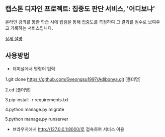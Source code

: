 ## 캡스톤 디자인 프로젝트: 집중도 판단 서비스, '어디보냐'
온라인 강의를 통한 학습 시에 웹캠을 통해 집중도를 측정하여 그 결과를 점수로 보여주고 기록하는 서비스입니다.

[상세 설명](https://gyeongsu1997.github.io/django/adibonya/)

## 사용방법
- 터미널에서 명령어 입력

1.git clone https://github.com/Gyeongsu1997/Adibonya.git [폴더명]

2.cd [폴더명]

3.pip install -r requirements.txt

4.python manage.py migrate

5.python manage.py runserver

- 브라우저에서 http://127.0.0.1:8000/로 접속하여 서비스 이용
